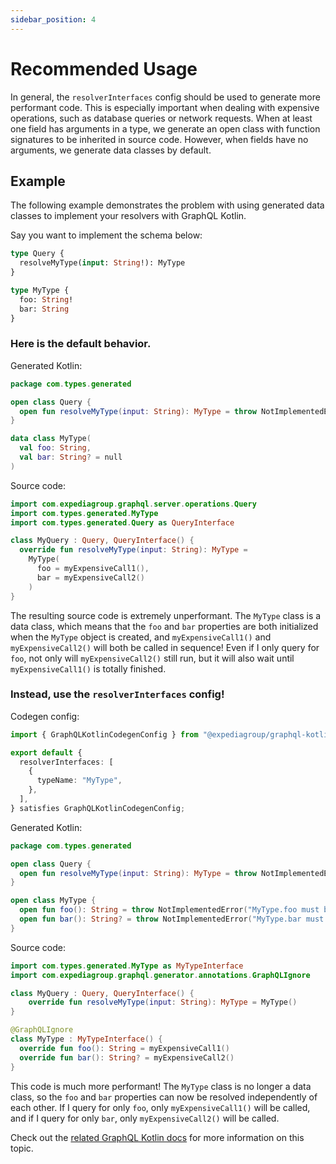 ```yaml
---
sidebar_position: 4
---
```


# Recommended Usage

In general, the `resolverInterfaces` config should be used to generate more performant code. This is especially important
when dealing with expensive operations, such as database queries or network requests. When at least one field has
arguments in a type, we generate an open class with function signatures to be inherited in source code.
However, when fields have no arguments, we generate data classes by default.

## Example

The following example demonstrates the problem with using generated data classes to implement your resolvers with GraphQL Kotlin.

Say you want to implement the schema below:

```graphql
type Query {
  resolveMyType(input: String!): MyType
}

type MyType {
  foo: String!
  bar: String
}
```

### Here is the default behavior.

Generated Kotlin:

```kotlin
package com.types.generated

open class Query {
  open fun resolveMyType(input: String): MyType = throw NotImplementedError("Query.resolveMyType must be implemented.")
}

data class MyType(
  val foo: String,
  val bar: String? = null
)
```

Source code:

```kotlin
import com.expediagroup.graphql.server.operations.Query
import com.types.generated.MyType
import com.types.generated.Query as QueryInterface

class MyQuery : Query, QueryInterface() {
  override fun resolveMyType(input: String): MyType =
    MyType(
      foo = myExpensiveCall1(),
      bar = myExpensiveCall2()
    )
}
```

The resulting source code is extremely unperformant. The `MyType` class is a data class, which means
that the `foo` and `bar` properties are both initialized when the `MyType` object is created, and
`myExpensiveCall1()` and `myExpensiveCall2()` will both be called in sequence! Even if I only query for `foo`, not
only will `myExpensiveCall2()` still run, but it will also wait until `myExpensiveCall1()` is totally finished.

### Instead, use the `resolverInterfaces` config!

Codegen config:

```ts
import { GraphQLKotlinCodegenConfig } from "@expediagroup/graphql-kotlin-codegen";

export default {
  resolverInterfaces: [
    {
      typeName: "MyType",
    },
  ],
} satisfies GraphQLKotlinCodegenConfig;
```

Generated Kotlin:

```kotlin
package com.types.generated

open class Query {
  open fun resolveMyType(input: String): MyType = throw NotImplementedError("Query.resolveMyType must be implemented.")
}

open class MyType {
  open fun foo(): String = throw NotImplementedError("MyType.foo must be implemented.")
  open fun bar(): String? = throw NotImplementedError("MyType.bar must be implemented.")
}
```

Source code:

```kotlin
import com.types.generated.MyType as MyTypeInterface
import com.expediagroup.graphql.generator.annotations.GraphQLIgnore

class MyQuery : Query, QueryInterface() {
    override fun resolveMyType(input: String): MyType = MyType()
}

@GraphQLIgnore
class MyType : MyTypeInterface() {
  override fun foo(): String = myExpensiveCall1()
  override fun bar(): String? = myExpensiveCall2()
}
```

This code is much more performant! The `MyType` class is no longer a data class, so the `foo` and `bar` properties
can now be resolved independently of each other. If I query for only `foo`, only `myExpensiveCall1()` will be called, and
if I query for only `bar`, only `myExpensiveCall2()` will be called.

Check out the [related GraphQL Kotlin docs](https://opensource.expediagroup.com/graphql-kotlin/docs/schema-generator/execution/fetching-data/) for more information on this topic.
